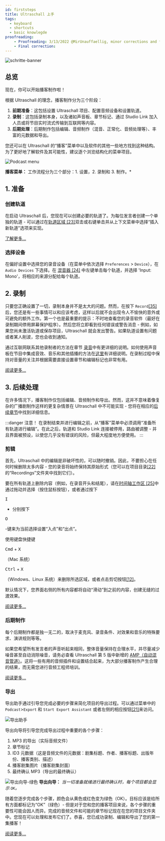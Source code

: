 ```yaml
---
id: firststeps
title: Ultraschall 上手
tags:
  - keyboard
  - shortcuts
  - basic knowlegde
proofreading:
    - Proofreading: 3/13/2022 @MirUnauffaellig, minor corrections and formatting on 3/27/2022.
    - Final correction:
---
```


<!-- @todo: Add captions -->

![schritte-banner](https://raw.githubusercontent.com/Ultraschall/ultraschall-manual/main/assets/images/Erste-Schritte-mit-Ultraschall/0-banner-firststeps.png)

## 总览

现在，你可以开始播客制作啦！

根据 Ultraschall 的理念，播客制作分为三个阶段：

1. **前期准备**：这包括设置 Ultraschall 项目、配置音频设备和设置轨道。
2. **录制**：这包括录制本身，以及诸如声音板、章节标记、通过 Studio Link 加入人员或将节目实时流式传输到互联网等内容。
3. **后期处理**：后期制作包括编辑、音频制作（混音、正常化、音频处理等）、丰富的元数据和导出。

您还可以在 Ultraschall 的“播客”菜单中以及软件的其他一些地方找到这种结构。为了更好地了解软件及其可能性，建议逐个浏览结构化的菜单项目。

![Podcast menu](https://raw.githubusercontent.com/Ultraschall/ultraschall-manual/main/assets/images/Erste-Schritte-mit-Ultraschall/podcast-menu.png)

**播客菜单：** 工作流程分为三个部分：1. 设置，2. 录制和 3. 制作。*

## 1. 准备

### 创建轨道

在启动 Ultraschall 后，您现在可以创建必要的轨道了。为每位发言者创建一个单独的轨道 - 可以通过在[轨道区域 [23]](GUI-overview#area-workspace)双击或右键单击并从上下文菜单中选择“插入新轨道”选项来实现。

[了解更多...](recording#tracks-create)

### 选择设备

在偏好设置中选择您的录音设备（在菜单中依次选择 `Preferences` > `Device`），在 `Audio Devices` 下选择。在 [混音器 [24]](GUI-overview#area-workspace) 中左键单击每个轨道，并选择 'Input: Mono'，将相应的来源分配给每个轨道。

## 2. 录制

只要您正确设置了一切，录制本身并不是太大的问题。然而，在按下 `Record`[[35]](GUI-overview#buttons-playback)后，您还是有一些事情可以和应该考虑，这样以后就不会出现令人不愉快的意外或可避免的额外工作。第一个也是最重要的提示：不时地查看您的录音软件（最好在录制期间停用屏幕保护程序）。然后您将立即看到任何错误或警告消息 - 例如，如果您尚未激活轨道或保存项目，Ultraschall 就会发出警告。如果轨道设置有问题或者某人削波，您也会收到通知。

通过互联网联系其他录制者的方法在章节 [录音](recording#recording-with-studiolink)中有更详细的说明。如何使用声音板在节目中集成音效、音乐和其他插播的方法在[这里](recording#using-the-soundboard)有详细说明。在录制过程中保持对音量的关注并根据需要直接设置章节和编辑标记也非常有用。

[阅读更多...](recording)

## 3. 后续处理

在许多情况下，播客制作仅包括编辑、音频制作和导出。然而，这并不意味着像复杂的广播剧制作这样的更复杂情景在 Ultraschall 中不可能实现 - 您将在相应的[后续章节](Aufnahme-fuer-Fortgeschrittene.md)中找到详细信息。

:::danger 注意！
 在录制结束并进行编辑之前，从“播客”菜单中必须调用“准备所有轨道进行编辑”。在此之后，轨道和 Studio Link 连接被停用，路由被调整 - 并且界面被预设，以使您几乎没有错误的风险，但最大程度地方便使用。
:::

### 剪辑

首先，Ultraschall 中的编辑是非破坏性的，可以随时撤销。因此，不要担心在任何时候删除太多内容 - 您的录音将始终保持其原始形式（您可以在项目目录[[22]](GUI-overview#buttons-export)的“Recordings”文件夹中找到它们）。

要在所有轨道上删除内容（例如，在录音开头和结尾），请在[时间轴工作区 [25]](GUI-overview#area-workspace)中通过拖动并选择（按住鼠标按钮），或者通过按下

<kbd>I</kbd>

- 分别按下

<kbd>O</kbd>

-键来为当前选择设置“入点”和“出点”。

使用键盘快捷键

<kbd>Cmd</kbd> + <kbd>X</kbd>

（Mac 系统）

<kbd>Ctrl</kbd> + <kbd>X</kbd>

（Windows、Linux 系统）来删除所选区域，或者点击剪切按钮[[12]](GUI-overview#buttons-views)。

默认情况下，您界面右侧的所有内容都将自动“滑动”到之前的内容，创建无缝的过渡效果。

[阅读更多...](cut#1-cut-over-all-tracks-ripple-cut)

### 后期制作

每个后期制作都是独一无二的，取决于麦克风、录音条件、对效果和音乐的特殊要求、演讲规则等等。

如果您希望所有发言者的声音听起来相同，整体音量保持在合理水平，并尽量减少噪音甚至自动消除噪音，请务必查看 Ultraschall 第 5 版中新增的 [AMP（自动混音管道）](postproduction#ultraschall-amp-automated-mixing-pipeline)。这将一些有用的音频插件和设置结合起来，为大部分播客制作产生合理的结果，而无需您进行音频工程师培训。

[阅读更多...](postproduction)

### 导出

导出助手通过引导您完成必要的步骤来简化项目的导出过程。可以通过菜单中的 `Podcast`>`Export` 和 `Start Export Assistant` 或者左侧的相应按钮[[21]](GUI-overview#buttons-export)来访问。

![导出助手](https://raw.githubusercontent.com/Ultraschall/ultraschall-manual/main/assets/images/Export/Export_Assistent_Button.jpg)

导出向导将引导您完成导出过程中重要的各个步骤：

1. MP3 的导出（实际音频文件）
2. 章节标记
3. ID3 元数据（这是音频文件的元数据：剧集标题、作者、播客标题、出版年份、播客类别、描述）
4. 播客剧集图片（播客剧集封面）
5. 最终确认 MP3（导出的最终确认）

![导出向导-绿色](https://raw.githubusercontent.com/Ultraschall/ultraschall-manual/main/assets/images/Export/Export_Assistent_alles_gruen.jpg)
**导出向导：** *当一切准备就绪进行最终确认时，每个项目都会显示 `OK`。*

随着您逐步完成各个步骤，颜色会从黄色或红色变为绿色（OK）。目标应该是给所有方面都标记为“OK”（绿色）- 但是对于您和您的播客项目来说，各个步骤的重要性可能会因人而异。完成的音频文件和可能的章节标记现在在您的项目文件夹中。您现在可以处理和发布它们了。恭喜，您已成功录制、编辑和导出了您的第一集播客！

[阅读更多...](export)